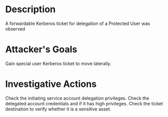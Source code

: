 # Description
A forwardable Kerberos ticket for delegation of a Protected User was observed
# Attacker's Goals
Gain special user Kerberos ticket to move laterally.
# Investigative Actions
Check the initiating service account delegation privileges.
Check the delegated account credentials and if it has high privileges.
Check the ticket destination to verify whether it is a sensitive asset.
